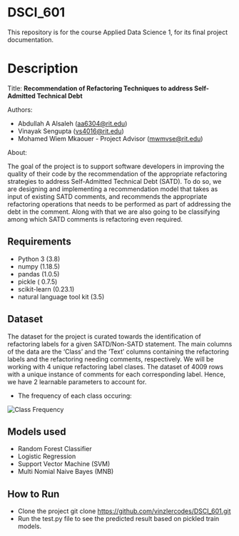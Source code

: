 # DSCI_601

This repository is for the course Applied Data Science 1, for its final project documentation.

# Description

Title: **Recommendation of Refactoring Techniques to address Self-Admitted Technical Debt**

Authors: 
* Abdullah A Alsaleh (aa6304@rit.edu)
* Vinayak Sengupta (vs4016@rit.edu)
* Mohamed Wiem Mkaouer - Project Advisor (mwmvse@rit.edu)

About:

The goal of the project is to support software developers in improving the quality of their code by the recommendation of the appropriate refactoring strategies to address Self-Admitted Technical Debt (SATD). To do so, we are designing and implementing a recommendation model that takes as input of existing SATD comments, and recommends the appropriate refactoring operations that needs to be performed as part of addressing the debt in the comment. Along with that we are also going to be classifying among which SATD comments is refactoring even required.


## Requirements

* Python 3 (3.8)
* numpy (1.18.5)
* pandas (1.0.5)
* pickle ( 0.7.5)
* scikit-learn (0.23.1)
* natural language tool kit (3.5)

## Dataset

The dataset for the project is curated towards the identification of refactoring labels for a given SATD/Non-SATD statement. The main columns of the data are the ‘Class’ and the ‘Text’ columns containing the refactoring labels and the refactoring needing comments, respectively. We will be working with 4 unique refactoring label clases. The dataset of 4009 rows with a unique instance of comments for each corresponding label. Hence, we have 2 learnable parameters to account for.  

* The frequency of each class occuring:

![Class Frequency](https://user-images.githubusercontent.com/34100245/116001557-fe159d80-a5c2-11eb-8e95-9b6be15dcfb9.png)


## Models used
* Random Forest Classifier
* Logistic Regression
* Support Vector Machine (SVM)
* Multi Nomial Naive Bayes (MNB)


## How to Run
* Clone the project
git clone https://github.com/vinzlercodes/DSCI_601.git
* Run the test.py file to see the predicted result based on pickled train models.
